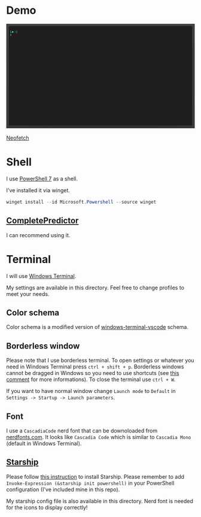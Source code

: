 # Demo
![Demo gif](terminal.gif)

[Neofetch](https://github.com/nepnep39/neofetch-win)
# Shell
I use [PowerShell 7](https://learn.microsoft.com/pl-pl/powershell/scripting/install/installing-powershell-on-windows) as a shell.

I've installed it via winget.
```powershell
winget install --id Microsoft.Powershell --source winget
```

## [CompletePredictor](https://github.com/PowerShell/CompletionPredictor)
I can recommend using it.

# Terminal
I will use [Windows Terminal](https://github.com/microsoft/terminal).

My settings are available in this directory. Feel free to change profiles to meet your needs.

## Color schema
Color schema is a modified version of [windows-terminal-vscode](https://github.com/cristipufu/windows-terminal-vscode-theme) schema.

## Borderless window
Please note that I use borderless terminal. To open settings or whatever you need in Windows Terminal press `ctrl + shift + p`. Borderless windows cannot be dragged in Windows so you need to use shortcuts (see [this comment](https://github.com/microsoft/terminal/issues/2238#issuecomment-997455984) for more informations). To close the terminal use `ctrl + W`.

If you want to have normal window change `Launch mode` to `Default` in `Settings -> Startup -> Launch parameters`.

## Font
I use a `CascadiaCode` nerd font that can be downoloaded from [nerdfonts.com](https://www.nerdfonts.com/font-downloads). It looks like `Cascadia Code` which is similar to `Cascadia Mono` (default in Windows Terminal).

## [Starship](https://starship.rs)
Please follow [this instruction](https://starship.rs/guide/#🚀-installation) to install Starship. Please remember to add `Invoke-Expression (&starship init powershell)` in your PowerShell configuration (I've included mine in this repo).

My starship config file is also available in this directory. Nerd font is needed for the icons to display correctly!